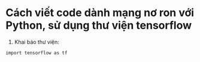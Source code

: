 # Cách viết code dành mạng nơ ron với Python, sử dụng thư viện tensorflow
1. Khai báo thư viện:
```
import tensorflow as tf
```
